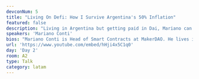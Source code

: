 ```yaml
---
devconNum: 5
title: "Living On Defi: How I Survive Argentina's 50% Inflation"
featured: false
description: "Living in Argentina but getting paid in Dai, Mariano can access financial systems that are usually not available to us.\n\nHe wants to show how Ethereum's DeFi movement has been working fine for the last 2 years, by leveraging Dai and secondary lending platforms, and how that is changing the financial reality for people in developing economies."
speakers: 'Mariano Conti'
bios: "Mariano Conti is Head of Smart Contracts at MakerDAO. He lives in Argentina where he takes advantage of the Decentralized Finance movement to enjoy a stable economy in an unstable country. His work includes creating the first version of Maker's Oracles which power the Dai Credit System and most of DeFi."
url: 'https://www.youtube.com/embed/hHji4x5C1q0'
day: 'Day 2'
room: A2
type: Talk
category: latam
---
```


